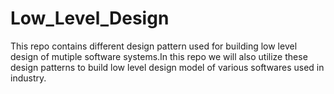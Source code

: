 # Low_Level_Design
This repo contains different design pattern used for building low level design of mutiple software systems.In this repo we will also utilize these design patterns to build low level design model of various softwares used in industry.
